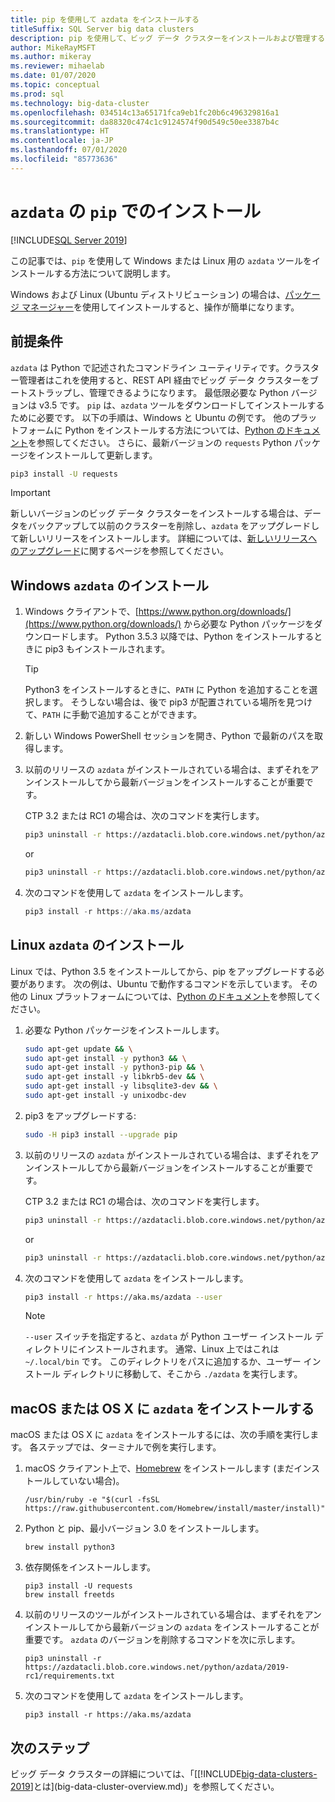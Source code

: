 ```yaml
---
title: pip を使用して azdata をインストールする
titleSuffix: SQL Server big data clusters
description: pip を使用して、ビッグ データ クラスターをインストールおよび管理するための azdata ツールをインストールする方法について説明します。
author: MikeRayMSFT
ms.author: mikeray
ms.reviewer: mihaelab
ms.date: 01/07/2020
ms.topic: conceptual
ms.prod: sql
ms.technology: big-data-cluster
ms.openlocfilehash: 034514c13a65171fca9eb1fc20b6c496329816a1
ms.sourcegitcommit: da88320c474c1c9124574f90d549c50ee3387b4c
ms.translationtype: HT
ms.contentlocale: ja-JP
ms.lasthandoff: 07/01/2020
ms.locfileid: "85773636"
---
```

# <a name="install-azdata-with-pip"></a>`azdata` の `pip` でのインストール

[!INCLUDE[SQL Server 2019](../includes/applies-to-version/sqlserver2019.md)]

この記事では、`pip` を使用して Windows または Linux 用の `azdata` ツールをインストールする方法について説明します。

Windows および Linux (Ubuntu ディストリビューション) の場合は、[パッケージ マネージャー](./deploy-install-azdata-installer.md)を使用してインストールすると、操作が簡単になります。

## <a name="prerequisites"></a><a id="prerequisites"></a> 前提条件

`azdata` は Python で記述されたコマンドライン ユーティリティです。クラスター管理者はこれを使用すると、REST API 経由でビッグ データ クラスターをブートストラップし、管理できるようになります。 最低限必要な Python バージョンは v3.5 です。 `pip` は、`azdata` ツールをダウンロードしてインストールするために必要です。 以下の手順は、Windows と Ubuntu の例です。 他のプラットフォームに Python をインストールする方法については、[Python のドキュメント](https://wiki.python.org/moin/BeginnersGuide/Download)を参照してください。
さらに、最新バージョンの `requests` Python パッケージをインストールして更新します。

```bash
pip3 install -U requests
```

> [!IMPORTANT]
> 新しいバージョンのビッグ データ クラスターをインストールする場合は、データをバックアップして以前のクラスターを削除し、`azdata` をアップグレードして新しいリリースをインストールします。 詳細については、[新しいリリースへのアップグレード](deployment-upgrade.md)に関するページを参照してください。

## <a name="windows-azdata-installation"></a><a id="windows"></a> Windows `azdata` のインストール

1. Windows クライアントで、[https://www.python.org/downloads/](https://www.python.org/downloads/) から必要な Python パッケージをダウンロードします。 Python 3.5.3 以降では、Python をインストールするときに pip3 もインストールされます。 

   > [!TIP] 
   > Python3 をインストールするときに、`PATH` に Python を追加することを選択します。 そうしない場合は、後で pip3 が配置されている場所を見つけて、`PATH` に手動で追加することができます。

1. 新しい Windows PowerShell セッションを開き、Python で最新のパスを取得します。

1. 以前のリリースの `azdata` がインストールされている場合は、まずそれをアンインストールしてから最新バージョンをインストールすることが重要です。

   CTP 3.2 または RC1 の場合は、次のコマンドを実行します。

   ```bash
   pip3 uninstall -r https://azdatacli.blob.core.windows.net/python/azdata/2019-ctp3.2/requirements.txt
   ```
   or
   ```bash
   pip3 uninstall -r https://azdatacli.blob.core.windows.net/python/azdata/2019-rc1/requirements.txt
   ```

1. 次のコマンドを使用して `azdata` をインストールします。

   ```powershell
   pip3 install -r https://aka.ms/azdata
   ```

## <a name="linux-azdata-installation"></a><a id="linux"></a> Linux `azdata` のインストール

Linux では、Python 3.5 をインストールしてから、pip をアップグレードする必要があります。 次の例は、Ubuntu で動作するコマンドを示しています。 その他の Linux プラットフォームについては、[Python のドキュメント](https://wiki.python.org/moin/BeginnersGuide/Download)を参照してください。

1. 必要な Python パッケージをインストールします。

   ```bash
   sudo apt-get update && \
   sudo apt-get install -y python3 && \
   sudo apt-get install -y python3-pip && \
   sudo apt-get install -y libkrb5-dev && \
   sudo apt-get install -y libsqlite3-dev && \
   sudo apt-get install -y unixodbc-dev
   ```

1. pip3 をアップグレードする:

   ```bash
   sudo -H pip3 install --upgrade pip
   ```

1. 以前のリリースの `azdata` がインストールされている場合は、まずそれをアンインストールしてから最新バージョンをインストールすることが重要です。

   CTP 3.2 または RC1 の場合は、次のコマンドを実行します。

   ```bash
   pip3 uninstall -r https://azdatacli.blob.core.windows.net/python/azdata/2019-ctp3.2/requirements.txt
   ```
   or
   ```bash
   pip3 uninstall -r https://azdatacli.blob.core.windows.net/python/azdata/2019-rc1/requirements.txt
   ```

1. 次のコマンドを使用して `azdata` をインストールします。

   ```bash
   pip3 install -r https://aka.ms/azdata --user
   ```

   > [!NOTE]
   > `--user` スイッチを指定すると、`azdata` が Python ユーザー インストール ディレクトリにインストールされます。 通常、Linux 上ではこれは `~/.local/bin` です。 このディレクトリをパスに追加するか、ユーザー インストール ディレクトリに移動して、そこから `./azdata` を実行します。

## <a name="install-azdata-on-macos-or-os-x"></a><a id="macOSX"></a> macOS または OS X に `azdata` をインストールする

macOS または OS X に `azdata` をインストールするには、次の手順を実行します。 各ステップでは、ターミナルで例を実行します。

1. macOS クライアント上で、[Homebrew](https://brew.sh) をインストールします (まだインストールしていない場合)。

   ```
   /usr/bin/ruby -e "$(curl -fsSL https://raw.githubusercontent.com/Homebrew/install/master/install)"
   ```

1. Python と pip、最小バージョン 3.0 をインストールします。

   ```
   brew install python3
   ```

1. 依存関係をインストールします。

   ```
   pip3 install -U requests
   brew install freetds
   ```

1. 以前のリリースのツールがインストールされている場合は、まずそれをアンインストールしてから最新バージョンの `azdata` をインストールすることが重要です。 `azdata` のバージョンを削除するコマンドを次に示します。

   ```
   pip3 uninstall -r https://azdatacli.blob.core.windows.net/python/azdata/2019-rc1/requirements.txt
   ```

1. 次のコマンドを使用して `azdata` をインストールします。

   ```
   pip3 install -r https://aka.ms/azdata
   ```

## <a name="next-steps"></a>次のステップ

ビッグ データ クラスターの詳細については、「[[!INCLUDE[big-data-clusters-2019](../includes/ssbigdataclusters-ver15.md)]とは](big-data-cluster-overview.md)」を参照してください。
